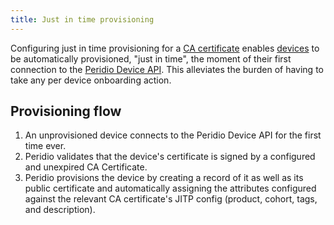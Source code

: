 ```yaml
---
title: Just in time provisioning
---
```


Configuring just in time provisioning for a [CA certificate](ca-certificates) enables [devices](devices) to be automatically provisioned, "just in time", the moment of their first connection to the [Peridio Device API](/device-api). This alleviates the burden of having to take any per device onboarding action.

## Provisioning flow

1. An unprovisioned device connects to the Peridio Device API for the first time ever.
2. Peridio validates that the device's certificate is signed by a configured and unexpired CA Certificate.
3. Peridio provisions the device by creating a record of it as well as its public certificate and automatically assigning the attributes configured against the relevant CA certificate's JITP config (product, cohort, tags, and description).
